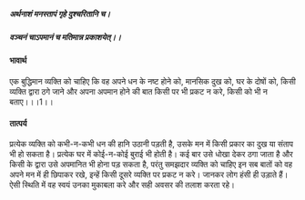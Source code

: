 ##### अर्थनाशं मनस्तापं गृहे दुश्चरितानि च।
##### वञ्चनं चाऽपमानं च मतिमान्न प्रकाशयेत्।। 

#### भावार्थ

एक बुद्धिमान व्यक्ति को चाहिए कि वह अपने धन के नष्ट होने को, मानसिक दुख को, घर के दोषों को, किसी व्यक्ति द्वारा ठगे जाने और अपना अपमान होने की बात किसी पर भी प्रकट न करे, किसी को भी न बताए।।।1।।

#### तात्पर्य

प्रत्येक व्यक्ति को कभी-न-कभी धन की हानि उठानी पड़ती है, उसके मन में किसी प्रकार का दुख या संताप भी हो सकता है। प्रत्येक घर में कोई-न-कोई बुराई भी होती है। कई बार उसे धोखा देकर ठगा जाता है और किसी के द्वारा उसे अपमानित भी होना पड़ सकता है, परंतु समझदार व्यक्ति को चाहिए इन सब बातों को वह अपने मन में ही छिपाकर रखे, इन्हें किसी दूसरे व्यक्ति पर प्रकट न करे। जानकर लोग हंसी ही उड़ाते हैं। ऐसी स्थिति में वह स्वयं उनका मुकाबला करे और सही अवसर की तलाश करता रहे।